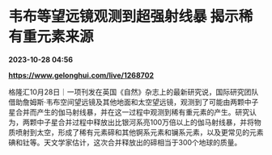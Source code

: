 # 韦布等望远镜观测到超强射线暴 揭示稀有重元素来源

**2023-10-28 04:56**

**https://www.gelonghui.com/live/1268702**

格隆汇10月28日｜一项刊发在英国《自然》杂志上的最新研究说，国际研究团队借助詹姆斯·韦布空间望远镜及其他地面和太空望远镜，观测到了可能由两颗中子星合并而产生的伽马射线暴，并在这一过程中观测到稀有重元素的产生。研究认为，两颗中子星合并过程中释放出比银河系亮100万倍以上的伽马射线暴，并将物质喷射到太空，形成了稀有元素碲和其他锕系元素和镧系元素，以及更常见的元素碘和钍等。天文学家估计，这次合并释放出的碲相当于300个地球的质量。